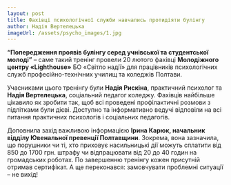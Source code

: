 ```yaml
---
layout: post
title: Фахівці психологічної служби навчались протидіяти булінгу
author: Надія Вертелецька
imageUrl: /assets/psycho_images/1.jpg
---
```

<b>“Попередження проявів булінгу серед учнівської та студентської молоді”</b> – саме такий тренінг провели 20 лютого фахівці <b>Молодіжного центру «Lighthouse»</b> БО «Світло надії» для працівників психологічних служб професійно-технічних училищ та коледжів Полтави. 

Учасниками цього тренінгу були <b>Надія Рискіна</b>, практичний психолог та <b>Надія Вертелецька</b>, соціальний педагог коледжу. Фахівців найбільше цікавило як зробити так, щоб всі проведені профілактичні розмови з підлітками були дієві. Доступно та інформативно ведучі відповіли на всі питання практичних психологів і соціальних педагогів.

Доповнила захід важливою інформацією <b>Ірина Карюк, начальник відділу Ювенальної превенції Полтавщини</b>. Зокрема, вона зазначила, що порушники чи ті, хто приховує насильницькі дії можуть сплатити від 850 до 1700 грн. штрафу чи відпрацювати від 20 до 40 годин на громадських роботах. По завершенню тренінгу кожен присутній отримав сертифікат. А ще переконався: замовчувати проблемні ситуації – не вихід!